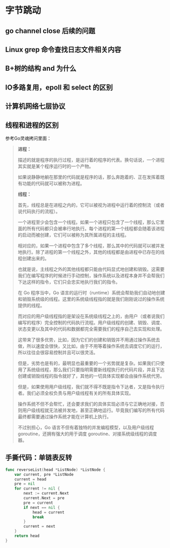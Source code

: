 # 字节跳动

## go channel close 后续的问题

## Linux grep 命令查找日志文件相关内容

## B+树的结构 and 为什么

## IO多路复用，epoll 和 select 的区别

## 计算机网络七层协议

## 线程和进程的区别

参考Go灵魂拷问里面：

> **进程：**
>
> 描述的就是程序的执行过程，是运行着的程序的代表。换句话说，一个进程其实就是某个程序运行时的一个产物。
>
> 如果说静静地躺在那里的代码就是程序的话，那么奔跑着的、正在发挥着既有功能的代码就可以被称为进程。
>
> **线程：**
>
> 首先，线程总是在进程之内的，它可以被视为进程中运行着的控制流（或者说代码执行的流程）。
>
> 一个进程至少会包含一个线程。如果一个进程只包含了一个线程，那么它里面的所有代码都只会被串行地执行。每个进程的第一个线程都会随着该进程的启动而被创建，它们可以被称为其所属进程的主线程。
>
> 相对应的，如果一个进程中包含了多个线程，那么其中的代码就可以被并发地执行。除了进程的第一个线程之外，其他的线程都是由进程中已存在的线程创建出来的。
>
> 也就是说，主线程之外的其他线程都只能由代码显式地创建和销毁。这需要我们在编写程序的时候进行手动控制，操作系统以及进程本身并不会帮我们下达这样的指令，它们只会忠实地执行我们的指令。
>
> 在 Go 程序当中，Go 语言的运行时（runtime）系统会帮助我们自动地创建和销毁系统级的线程。这里的系统级线程指的就是我们刚刚说过的操作系统提供的线程。
>
> 而对应的用户级线程指的是架设在系统级线程之上的，由用户（或者说我们编写的程序）完全控制的代码执行流程。用户级线程的创建、销毁、调度、状态变更以及其中的代码和数据都完全需要我们的程序自己去实现和处理。
>
> 这带来了很多优势，比如，因为它们的创建和销毁并不用通过操作系统去做，所以速度会很快，又比如，由于不用等着操作系统去调度它们的运行，所以往往会很容易控制并且可以很灵活。
>
> 但是，劣势也是有的，最明显也最重要的一个劣势就是复杂。如果我们只使用了系统级线程，那么我们只要指明需要新线程执行的代码片段，并且下达创建或销毁线程的指令就好了，其他的一切具体实现都会由操作系统代劳。
>
> 但是，如果使用用户级线程，我们就不得不既是指令下达者，又是指令执行者。我们必须全权负责与用户级线程有关的所有具体实现。
>
> 操作系统不但不会帮忙，还会要求我们的具体实现必须与它正确地对接，否则用户级线程就无法被并发地，甚至正确地运行。毕竟我们编写的所有代码最终都需要通过操作系统才能在计算机上执行。
>
> 不过别担心，Go 语言不但有着独特的并发编程模型，以及用户级线程 goroutine，还拥有强大的用于调度 goroutine、对接系统级线程的调度器。

## 手撕代码：单链表反转

```go
func reverseList(head *ListNode) *ListNode {
	var current, pre *ListNode
	current = head
	pre = nil
	for current != nil {
		next := current.Next
		current.Next = pre
		pre = current
		if next == nil {
			head = current
			break
		}
		current = next
	}
	return head
}
```

